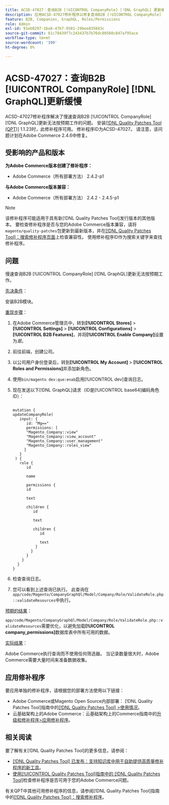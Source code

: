 ```yaml
---
title: ACSD-47027：查询B2B [!UICONTROL CompanyRole] [!DNL GraphQL] 更新缓慢
description: 应用ACSD-47027修补程序以修复查询B2B [!UICONTROL CompanyRole] [!DNL GraphQL] 更新缓慢的Adobe Commerce问题。
feature: B2B, Companies, GraphQL, Roles/Permissions
role: Admin
exl-id: 91eb0297-1ba8-47b7-9581-29bee835843c
source-git-commit: 81c78439f7c243437b7b76dc80560c847af95ace
workflow-type: tm+mt
source-wordcount: '399'
ht-degree: 0%

---
```


# ACSD-47027：查询B2B [!UICONTROL CompanyRole] [!DNL GraphQL]更新缓慢

ACSD-47027修补程序解决了慢速查询B2B [!UICONTROL CompanyRole] [!DNL GraphQL]更新无法按预期工作的问题。 安装[[!DNL Quality Patches Tool (QPT)]](https://experienceleague.adobe.com/en/docs/commerce-knowledge-base/kb/announcements/commerce-announcements/magento-quality-patches-released-new-tool-to-self-serve-quality-patches) 1.1.23时，此修补程序可用。 修补程序ID为ACSD-47027。 请注意，该问题计划在Adobe Commerce 2.4.6中修复。

## 受影响的产品和版本

**为Adobe Commerce版本创建了修补程序：**
* Adobe Commerce（所有部署方法） 2.4.2-p1

**与Adobe Commerce版本兼容：**
* Adobe Commerce（所有部署方法） 2.4.2 - 2.4.5-p1

>[!NOTE]
>
>该修补程序可能适用于具有新[!DNL Quality Patches Tool]发行版本的其他版本。 要检查修补程序是否与您的Adobe Commerce版本兼容，请将`magento/quality-patches`包更新到最新版本，并在[[!DNL Quality Patches Tool]：搜索修补程序页面](https://experienceleague.adobe.com/tools/commerce-quality-patches/index.html)上检查兼容性。 使用修补程序ID作为搜索关键字来查找修补程序。

## 问题

慢速查询B2B [!UICONTROL CompanyRole] [!DNL GraphQL]更新无法按预期工作。

<u>先决条件</u>：

安装B2B模块。

<u>重现步骤</u>：

1. 在Adobe Commerce管理员中，转到&#x200B;**[!UICONTROL Stores]** > **[!UICONTROL Settings]** > **[!UICONTROL Configurations]** > **[!UICONTROL B2B Features]**，并将&#x200B;**[!UICONTROL Enable Company]**&#x200B;设置为&#x200B;_是_。
1. 前往前端，创建公司。
1. 以公司用户身份登录后，转到&#x200B;**[!UICONTROL My Account]** > **[!UICONTROL Roles and Permissions]**&#x200B;并添加新角色。
1. 使用`bin/magento dev:que:enab`启用[!UICONTROL dev]查询日志。
1. 现在发送以下[!DNL GraphQL]请求（ID是[!UICONTROL base64]编码角色ID）：

   <pre><code>
   mutation &lbrace;
   updateCompanyRole(
      input: &lbrace;
         id: "Mg=="
         permissions: &lbrack;
         "Magento_Company::view"
         "Magento_Company::view_account"
         "Magento_Company::user_management"
         "Magento_Company::roles_view"
        &rbrack;
      &rbrace;
    ) &lbrace;
      role &lbrace;
         id

         name

         permissions &lbrace;
         id

         text

         children &lbrace;
            id

            text

            children &lbrace;
               id

               text
             &rbrace;
           &rbrace;
         &rbrace;
       &rbrace;
     &rbrace;
   &rbrace;
   </code></pre>

1. 检查查询日志。
1. 您可以看到上述查询已执行。 此查询在`app/code/Magento/CompanyGraphQl/Model/Company/Role/ValidateRole.php::validateResources`中执行。

<u>预期的结果</u>：

`app/code/Magento/CompanyGraphQl/Model/Company/Role/ValidateRole.php::validateResources`需要优化，以避免加载&#x200B;**[!UICONTROL company_permissions]**&#x200B;数据库表中所有可用的数据。

<u>实际结果</u>：

Adobe Commerce执行查询而不使用任何筛选器。 当记录数量很大时，Adobe Commerce需要大量时间来准备数据收集。

## 应用修补程序

要应用单独的修补程序，请根据您的部署方法使用以下链接：

* Adobe Commerce或Magento Open Source内部部署： [!DNL Quality Patches Tool]指南中的[[!DNL Quality Patches Tool] >使用情况](/help/tools/quality-patches-tool/usage.md)。
* 云基础架构上的Adobe Commerce：云基础架构上的Commerce指南中的[升级和修补程序>应用修补程序](https://experienceleague.adobe.com/docs/commerce-cloud-service/user-guide/develop/upgrade/apply-patches.html)。 

## 相关阅读

要了解有关[!DNL Quality Patches Tool]的更多信息，请参阅：

* [[!DNL Quality Patches Tool] 已发布：支持知识库中用于自助提供高质量修补程序的新工具](https://experienceleague.adobe.com/en/docs/commerce-knowledge-base/kb/announcements/commerce-announcements/magento-quality-patches-released-new-tool-to-self-serve-quality-patches)。
* [使用[!UICONTROL Quality Patches Tool]指南中的 [!DNL Quality Patches Tool]](/help/tools/quality-patches-tool/patches-available-in-qpt/check-patch-for-magento-issue-with-magento-quality-patches.md)检查修补程序是否可用于您的Adobe Commerce问题。


有关QPT中其他可用修补程序的信息，请参阅[!DNL Quality Patches Tool]指南中的[[!DNL Quality Patches Tool]：搜索修补程序](https://experienceleague.adobe.com/tools/commerce-quality-patches/index.html)。
